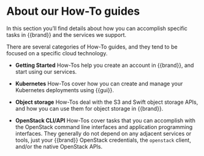 # About our How-To guides

In this section you’ll find details about how you can accomplish
specific tasks in {{brand}} and the services we support.

There are several categories of How-To guides, and they tend to be
focused on a specific cloud technology.

* **Getting Started** How-Tos help you create an account in {{brand}},
  and start using our services.

* **Kubernetes** How-Tos cover how you can create and manage your
  Kubernetes deployments using {{gui}}.

* **Object storage** How-Tos deal with the S3 and Swift object storage
  APIs, and how you can use them for object storage in
  {{brand}}.

* **OpenStack CLI/API** How-Tos cover tasks that you can accomplish
  with the OpenStack command line interfaces and application
  programming interfaces. They generally do not depend on any adjacent
  services or tools, just your {{brand}} OpenStack
  credentials, the `openstack` client, and/or the native OpenStack
  APIs.

<!-- TODO: we’ll enable these as we migrate content.
* **Terraform** How-Tos deal with Terraform configurations and how you
  can apply them in {{brand}}. They build on the
  `terraform` binary and the
  [OpenStack](https://registry.terraform.io/providers/terraform-provider-openstack/openstack/latest/docs)
  and
  [Kubernetes](https://registry.terraform.io/providers/hashicorp/kubernetes/latest/docs)
  providers.
-->

